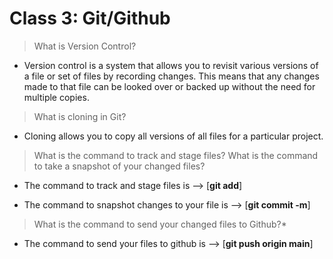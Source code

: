 # Class 3: Git/Github

> What is Version Control?
   - Version control is a system that allows you to revisit various versions of a file or set of files by recording changes. This means that any changes made to that file can be looked over or backed up without the need for multiple copies.

>What is cloning in Git?
* Cloning allows you to copy all versions of all files for a particular project.
    
> What is the command to track and stage files?
> What is the command to take a snapshot of your changed files?
* The command to track and stage files is --> [**git add**]
- The command to snapshot changes to your file is --> [**git commit -m**]

> What is the command to send your changed files to Github?*
- The command to send your files to github is --> [**git push origin main**]

